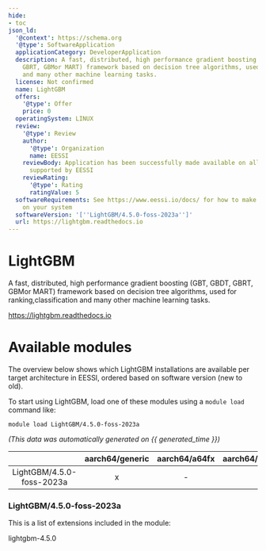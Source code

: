 ```yaml
---
hide:
- toc
json_ld:
  '@context': https://schema.org
  '@type': SoftwareApplication
  applicationCategory: DeveloperApplication
  description: A fast, distributed, high performance gradient boosting (GBT, GBDT,
    GBRT, GBMor MART) framework based on decision tree algorithms, used for ranking,classification
    and many other machine learning tasks.
  license: Not confirmed
  name: LightGBM
  offers:
    '@type': Offer
    price: 0
  operatingSystem: LINUX
  review:
    '@type': Review
    author:
      '@type': Organization
      name: EESSI
    reviewBody: Application has been successfully made available on all architectures
      supported by EESSI
    reviewRating:
      '@type': Rating
      ratingValue: 5
  softwareRequirements: See https://www.eessi.io/docs/ for how to make EESSI available
    on your system
  softwareVersion: '[''LightGBM/4.5.0-foss-2023a'']'
  url: https://lightgbm.readthedocs.io
---
```


LightGBM
========


A fast, distributed, high performance gradient boosting (GBT, GBDT, GBRT, GBMor MART) framework based on decision tree algorithms, used for ranking,classification and many other machine learning tasks.

https://lightgbm.readthedocs.io
# Available modules


The overview below shows which LightGBM installations are available per target architecture in EESSI, ordered based on software version (new to old).

To start using LightGBM, load one of these modules using a `module load` command like:

```shell
module load LightGBM/4.5.0-foss-2023a
```

*(This data was automatically generated on {{ generated_time }})*

| |aarch64/generic|aarch64/a64fx|aarch64/neoverse_n1|aarch64/neoverse_v1|aarch64/nvidia/grace|x86_64/generic|x86_64/amd/zen2|x86_64/amd/zen3|x86_64/amd/zen4|x86_64/intel/cascadelake|x86_64/intel/haswell|x86_64/intel/icelake|x86_64/intel/sapphirerapids|x86_64/intel/skylake_avx512|
| :---: | :---: | :---: | :---: | :---: | :---: | :---: | :---: | :---: | :---: | :---: | :---: | :---: | :---: | :---: |
|LightGBM/4.5.0-foss-2023a|x|-|x|x|x|x|x|x|x|x|x|x|x|x|


### LightGBM/4.5.0-foss-2023a

This is a list of extensions included in the module:

lightgbm-4.5.0